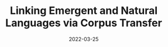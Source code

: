 ---
title: "Linking Emergent and Natural Languages via Corpus Transfer"
date: 2022-03-25
draft: false
post_type: publication
authors: [shunyuy, moy, yangz, karthikn, joshuat]
venue: ICLR 2022
tags: []
direct_link: https://arxiv.org/abs/2201.01251

code: https://github.com/princeton-nlp/XTX
link: https://arxiv.org/abs/2201.01251
site: https://sites.google.com/princeton.edu/xtx
---
